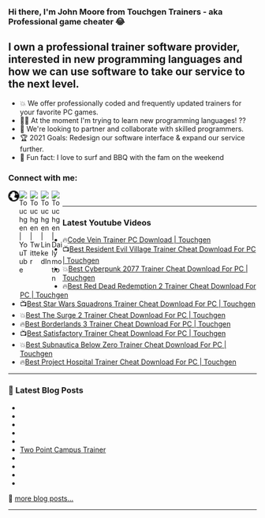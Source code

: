 ### Hi there, I'm John Moore from Touchgen Trainers - aka Professional game cheater 😂
## I own a professional trainer software provider, interested in new programming languages and how we can use software to take our service to the next level.

- 💥 We offer professionally coded and frequently updated trainers for your favorite PC games.
- 👩‍💻 At the moment I'm trying to learn new programming languages! ??
- 🤝 We're looking to partner and collaborate with skilled programmers.
- 🏆 2021 Goals: Redesign our software interface & expand our service further. 
- 🎉 Fun fact: I love to surf and BBQ with the fam on the weekend


### Connect with me:

[<img align="left" alt="Touchgen.net" width="22px" src="https://raw.githubusercontent.com/iconic/open-iconic/master/svg/globe.svg" />][website]
[<img align="left" alt="Touchgen | YouTube" width="22px" src="https://cdn.jsdelivr.net/npm/simple-icons@v3/icons/youtube.svg" />][youtube]
[<img align="left" alt="Touchgen | Twitter" width="22px" src="https://cdn.jsdelivr.net/npm/simple-icons@v3/icons/twitter.svg" />][twitter]
[<img align="left" alt="Touchgen | LinkedIn" width="22px" src="https://cdn.jsdelivr.net/npm/simple-icons@v3/icons/linkedin.svg" />][linkedin]
[<img align="left" alt="Touchgen | Dailymotion" width="22px" src="https://cdn.jsdelivr.net/npm/simple-icons@v3/icons/dailymotion.svg" />][dailymotion]

<br />

---
### Latest Youtube Videos

<!-- VIDEO-POST-LIST:START -->
 - 🔥[Code Vein Trainer PC Download | Touchgen](https://www.youtube.com/watch?v=g0uV3XJYyWU)
 - 📺[Best Resident Evil Village Trainer Cheat Download For PC | Touchgen](https://www.youtube.com/watch?v=oy_CNrI8DlY)
 - 💥[Best Cyberpunk 2077 Trainer Cheat Download For PC | Touchgen](https://www.youtube.com/watch?v=hOteq4XUwPI)
 - 🔥[Best Red Dead Redemption 2 Trainer Cheat Download For PC | Touchgen](https://www.youtube.com/watch?v=dX3VmYrRqkY)
 - 📺[Best Star Wars Squadrons Trainer Cheat Download For PC | Touchgen](https://www.youtube.com/watch?v=xDHtwMdYiFw)
 - 💥[Best The Surge 2 Trainer Cheat Download For PC | Touchgen](https://www.youtube.com/watch?v=gtByxJ0XD1U)
 - 🔥[Best Borderlands 3 Trainer Cheat Download For PC | Touchgen](https://www.youtube.com/watch?v=1mCnnunOVM8)
 - 📺[Best Satisfactory Trainer Cheat Download For PC | Touchgen](https://www.youtube.com/watch?v=xb_tsj03p90)
 - 💥[Best Subnautica Below Zero Trainer Cheat Download For PC | Touchgen](https://www.youtube.com/watch?v=kFKcSaWTBMc)
 - 🔥[Best Project Hospital Trainer Cheat Download For PC | Touchgen](https://www.youtube.com/watch?v=b2prNIkFV_0)<!-- VIDEO-POST-LIST:END -->
---

### 🧾 Latest Blog Posts

<!-- BLOG-POST-LIST:START -->
- [](https://www.pinterest.ca/pin/819021882246881623/)
- [](https://www.pinterest.ca/pin/819021882246854744/)
- [](https://www.pinterest.ca/pin/819021882246829200/)
- [](https://www.pinterest.ca/pin/819021882246805554/)
- [](https://www.pinterest.ca/pin/819021882246779470/)
- [Two Point Campus Trainer](https://www.touchgen.net/two-point-campus-trainer/)
- [](https://www.pinterest.ca/pin/819021882246756015/)
- [](https://www.pinterest.ca/pin/819021882246730071/)
- [](https://www.pinterest.ca/pin/819021882246699550/)
- [](https://www.pinterest.ca/pin/819021882246664281/)
<!-- BLOG-POST-LIST:END -->

📖 [more blog posts...](https://touchgen-gaming-trainers.blogspot.com)

---


[website]: https://www.touchgen.net
[twitter]: https://twitter.com/touchgentrainer
[youtube]: https://www.youtube.com/c/Touchgen
[dailymotion]: https://www.dailymotion.com/dm_aedae9e8c0bf3c7b8a4c59d9a0f042c6
[linkedin]: https://www.linkedin.com/company/touchgencheats
